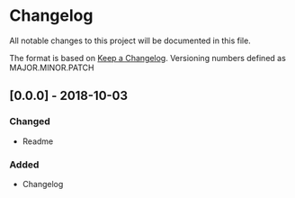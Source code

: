 # Changelog

All notable changes to this project will be documented in this file.

The format is based on [Keep a Changelog](http://keepachangelog.com/en/1.0.0/).
Versioning numbers defined as MAJOR.MINOR.PATCH

## [0.0.0] - 2018-10-03

### Changed

-   Readme

### Added

-   Changelog
